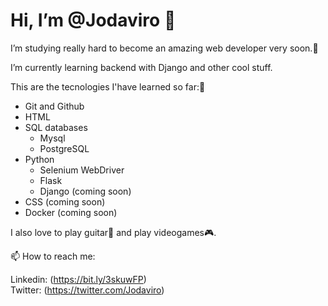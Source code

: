 # Hi, I’m @Jodaviro 👋
I’m studying really hard to become an amazing web developer very soon.🚀  

I’m currently learning backend with Django and other cool stuff. 

This are the tecnologies I'have learned so far:💪  
- Git and Github
- HTML
- SQL databases
  - Mysql
  - PostgreSQL
- Python
  - Selenium WebDriver
  - Flask
  - Django (coming soon)  
 - CSS (coming soon)
 - Docker (coming soon)  
    
  
I also love to play guitar🎸 and  play videogames🎮.

📫 How to reach me:   


Linkedin: (https://bit.ly/3skuwFP)   
Twitter: (https://twitter.com/Jodaviro)

<!---
Jodaviro/Jodaviro is a ✨ special ✨ repository because its `README.md` (this file) appears on your GitHub profile.
You can click the Preview link to take a look at your changes.
--->
